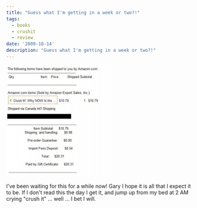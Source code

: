 ```yaml
---
title: "Guess what I'm getting in a week or two?!"
tags:
  - books
  - crushit
  - review
date: '2009-10-14'
description: "Guess what I'm getting in a week or two?!"
---
```


![CropperCapture[2]](/images/CropperCapture2-283x300.jpg)

I've been waiting for this for a while now! Gary I hope it is all that I expect it to be. If I don't read this the day I get it, and jump up from my bed at 2 AM crying "crush it" ... well ... I bet I will.